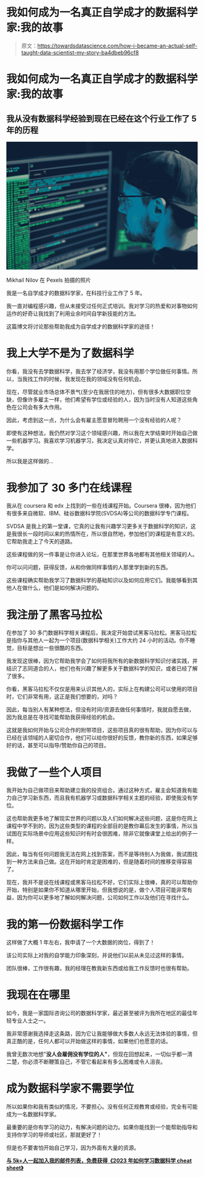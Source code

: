 # 我如何成为一名真正自学成才的数据科学家:我的故事

> 原文：<https://towardsdatascience.com/how-i-became-an-actual-self-taught-data-scientist-my-story-ba4dbeb96cf8>

# 我如何成为一名真正自学成才的数据科学家:我的故事

## 我从没有数据科学经验到现在已经在这个行业工作了 5 年的历程

![](img/0f59ee00e6a3843e921e8d6434acb23f.png)

Mikhail Nilov 在 Pexels 拍摄的照片

我是一名自学成才的数据科学家，在科技行业工作了 5 年。

我一直对编程感兴趣，但从未接受过任何正式培训。我对学习的热爱和对事物如何运作的好奇让我找到了利用业余时间自学新技能的方法。

这篇博文将讨论那些帮助我成为自学成才的数据科学家的途径！

# 我上大学不是为了数据科学

你看，我没有去学数据科学，我去学了经济学，我没有用那个学位做任何事情。所以，当我找工作的时候，我发现在我的领域没有任何机会。

现在，尽管就业市场总体不景气(至少在我居住的地方)，但有很多大数据职位空缺，但像许多雇主一样，他们希望有学位或经验的人，因为当时没有人知道这些角色在公司会有多大作用。

因此，考虑到这一点，为什么会有雇主愿意冒险聘用一个没有经验的人呢？

即使有这种想法，我仍然对学习这个领域感兴趣，所以我在大学结束时开始自己做一些机器学习。我喜欢学习机器学习，我决定认真对待它，并更认真地进入数据科学。

所以我是这样做的…

# 我参加了 30 多门在线课程

我从在 coursera 和 edx 上找到的一些在线课程开始。Coursera 很棒，因为他们有很多来自微软、IBM、硅谷数据科学院(SVDSA)等公司的数据科学专门课程。

SVDSA 是我上的第一堂课，它真的让我有兴趣学习更多关于数据科学的知识，这是我很长一段时间以来的热情所在，所以很自然地，参加他们的课程是有意义的。它帮助我走上了今天的道路。

这些课程做的另一件事是让你进入论坛，在那里世界各地都有其他相关领域的人。

你可以问问题，获得反馈，从和你做同样事情的人那里学到新的东西。

这些课程确实帮助我学习了数据科学的基础知识以及如何应用它们。我能够看到其他人在做什么，他们是如何解决问题的。

# 我注册了黑客马拉松

在参加了 30 多门数据科学相关课程后，我决定开始尝试黑客马拉松。黑客马拉松是指你与其他人一起为一个项目(数据科学相关)工作大约 24 小时的活动。你不睡觉，目标是想出一些很酷的东西。

我发现这很棒，因为它帮助我学会了如何将我所有的新数据科学知识付诸实践，并结识了志同道合的人，他们也有兴趣了解更多关于数据科学的知识，或者已经了解了很多。

你看，黑客马拉松不仅仅是用来认识其他人的，实际上在构建公司可以使用的项目时，它们非常有用，这正是我们想要的，对吗？

因此，每当别人有某种想法，但没有时间/资源去做任何事情时，我就自愿去做，因为我总是在寻找可能帮助我获得经验的机会。

这就是我如何开始与公司合作的附带项目，这些项目真的很有帮助，因为你可以与已经在该领域的人密切合作，他们可以给你很好的反馈，教你新的东西，如果足够好的话，甚至可以指导/赞助你自己的项目。

# 我做了一些个人项目

我开始为自己做项目来帮助建立我的投资组合。通过这种方式，雇主会知道我有能力自己学习新东西，而且我有机器学习或数据科学相关主题的经验，即使我没有学位。

这也帮助我更多地了解现实世界的问题以及人们如何解决这些问题，这是你在网上课程中学不到的，因为这些类型的课程的全部目的是教你幕后发生的事情，所以当试图在实际场景中应用这些知识时有时会很困难，除非它就像课堂上给出的例子一样。

因此，每当有任何问题我无法在网上找到答案，而不是等待别人为我做，我试图找到一种方法来自己做。这在开始时肯定是困难的，但是随着时间的推移变得容易了。

现在，我并不是说在线课程或黑客马拉松不好，它们实际上很棒，真的可以帮助你开始，特别是如果你不知道从哪里开始，但我想说的是，做个人项目可能非常有益，因为你可以更多地了解如何解决问题，公司如何工作以及他们在寻找什么。

# 我的第一份数据科学工作

这样做了大概 1 年左右，我申请了一个大数据的岗位，得到了！

该公司实际上对我的自学能力印象深刻，并说他们以前从未见过这样的事情。

团队很棒，工作很有趣，我的经理在教我新东西或给我工作反馈时也很有帮助。

# 我现在在哪里

如今，我是一家国际咨询公司的数据科学家，最近甚至被评为我所在地区的最佳年轻专业人士之一。

我非常感谢我选择走这条路，因为它让我能够做大多数人永远无法体验的事情，但真正酷的是，任何人都可以开始做这样的事情，如果他们也愿意的话。

我曾无数次地想"**没人会雇佣没有学位的人"**，但现在回想起来，一切似乎都一清二楚，你必须不断鞭策自己，不管它看起来有多么困难或令人沮丧。

# 成为数据科学家不需要学位

所以如果你和我有类似的情况，不要担心。没有任何正规教育或经验，完全有可能成为一名数据科学家。

最重要的是你有学习的动力，有解决问题的动力。如果你能找到一个能帮助指导和支持你学习的导师或社区，那就更好了！

但是也不要害怕开始自己学习，因为外面有大量的资源。

[**与 5k+人一起加入我的邮件列表，免费获得《2023 年如何学习数据科学 cheat sheet》**](https://pages.christopherzita.com/how-to-learn-datascience)